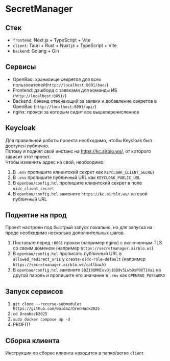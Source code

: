 # SecretManager

## Стек
- `frontend`: Next.js + TypeScript + Vite
- `client`: Tauri + Rust + Nuxt.js + TypeScript + Vite
- `backend`: Golang + Gin

## Сервисы
- OpenBao: хранилище секретов для всех пользователей(`http://localhost:8091/bao/`)
- Frontend: дэшборд с заявками для команды ИБ (`http://localhost:8091/`)
- Backend: бэкенд отвечающий за заявки и добавление секретов в OpenBao (`http://localhost:8091/api/`)
- nginx: прокси за которым сидит все вышеперечисленное

## Keycloak
Для правильной работы проекта необходимо, чтобы Keycloak был доступен публично. \
Потому я поднял свой инстанс на https://kc.airblo.ws/, от которого зависит этот проект. \
Чтобы изменить адрес на свой, необходимо:
1. В `.env` пропишите клиентский секрет как `KEYCLOAK_CLIENT_SECRET` 
2. В `.env` пропишите публичный URL как `KEYCLOAK_PUBLIC_URL`
3. В `openbao/config.hcl` пропишите клиентский секрет в поле `oidc_client_secret`
4. В `openbao/config.hcl` замените `https://kc.airblo.ws/` на свой публичный URL

## Поднятие на прод
Проект настроен под быстрый запуск локально, но для запуска на проде необходимо несколько дополнительных шагов.
1. Поставьте перед `:8091` прокси (например nginx) с включенным TLS со своим доменом (например `https://secretmanager.airblo.ws`)
2. В `openbao/config.hcl` прописать публичный URL в `allowed_redirect_uris` у `create-oidc-role-default` (например `https://secretmanager.airblo.ws/callback`)
3. В `openbao/config.hcl` замените `S0Z19QMNIovOj10B9v5Lwb9sPOXT1Xai` на другой пароль и пропишите его значание в `.env` как `OPENBAO_PASSWORD`

## Запуск сервисов
1. `git clone --recurse-submodules https://github.com/GoidaZ/OrenHack2025`
2. `cd OrenHack2025`
3. `sudo docker compose up -d`
4. PROFIT!

## Сборка клиента
Инструкция по сборке клиента находится в папке/ветке `client`

